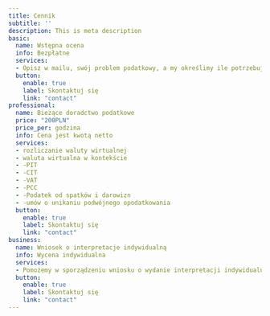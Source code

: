 ```yaml
---
title: Cennik
subtitle: ''
description: This is meta description
basic:
  name: Wstępna ocena
  info: Bezpłatne
  services:
  - Opisz w mailu, swój problem podatkowy, a my określimy ile potrzebujemy czasu na jego rozwiązanie. Po akceptacji oferty przystąpimy do działania.
  button:
    enable: true
    label: Skontaktuj się
    link: "contact"
professional:
  name: Bieżące doradctwo podatkowe
  price: "200PLN"
  price_per: godzina
  info: Cena jest kwotą netto
  services:
  - rozliczanie waluty wirtualnej
  - waluta wirtualna w kontekście
  - -PIT
  - -CIT
  - -VAT
  - -PCC
  - -Podatek od spatków i darowizn
  - -umów o unikaniu podwójnego opodatkowania
  button:
    enable: true
    label: Skontaktuj się
    link: "contact"
business:
  name: Wniosek o interpretacje indywidualną
  info: Wycena indywidualna
  services:
  - Pomożemy w sporządzeniu wniosku o wydanie interpretacji indywidualnej w celu jak najlepszego zabezpieczenia Twoich interesów podatkowych
  button:
    enable: true
    label: Skontaktuj się
    link: "contact"
---
```

